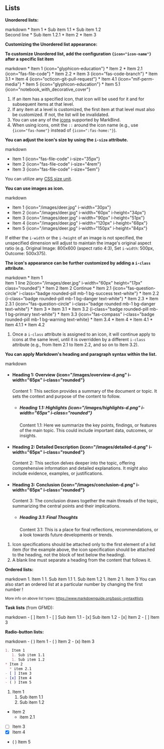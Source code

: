 ## Lists


****Unordered lists:****

<include src="codeAndOutput.md" boilerplate >
<variable name="highlightStyle">markdown</variable>
<variable name="code">
* Item 1
  * Sub item 1.1
  * Sub item 1.2<br>
    Second line
    * Sub item 1.2.1
* Item 2
* Item 3
</variable>
</include>

****Customizing the Unordered list appearance:****

**To customize Unordered list, add the configuration `{icon="icon-name"}` after a specific list item**

<include src="codeAndOutput.md" boilerplate >
<variable name="highlightStyle">markdown</variable>
<variable name="code">
* Item 1 {icon="glyphicon-education"}
* Item 2
  * Item 2.1 {icon="fas-file-code"}
  * Item 2.2
* Item 3 {icon="fas-code-branch"}
  * Item 3.1 
* Item 4 {icon="octicon-git-pull-request"}
  * Item 4.1 {icon="mif-perm-media"}
* Item 5 {icon="glyphicon-education"}
  * Item 5.1 {icon="notebook_with_decorative_cover"}
  </variable>
</include>

1. If an item has a specified icon, that icon will be used for it and for subsequent items at that level.
2. If any item at a level is customized, the first item at that level must also be customized. If not, the list will be invalidated.
3. You can use any of the [icons](../formattingContents.html#icons) supported by MarkBind.
4. When using icons, omit the `::` around the icon name (e.g., use `{icon="fas-home"}` instead of `{icon=":fas-home:"}`).

**You can adjust the icon's size by using the `i-size` attribute.**

<include src="codeAndOutput.md" boilerplate >
<variable name="highlightStyle">markdown</variable>
<variable name="code">

* Item 1 {icon="fas-file-code" i-size="35px"}
* Item 2 {icon="fas-file-code" i-size="4rem"}
* Item 3 {icon="fas-file-code" i-size="5em"}

</variable>
</include>

You can utilize any [CSS size unit](https://www.w3schools.com/cssref/css_units.php).

**You can use images as icon.**

<include src="codeAndOutput.md" boilerplate >
<variable name="highlightStyle">markdown</variable>
<variable name="code">

* Item 1 {icon="/images/deer.jpg" i-width="30px"}
* Item 2 {icon="/images/deer.jpg" i-width="60px" i-height="34px"}
* Item 3 {icon="/images/deer.jpg" i-width="90px" i-height="51px"}
* Item 4 {icon="/images/deer.jpg" i-width="120px" i-height="68px"}
* Item 5 {icon="/images/deer.jpg" i-width="150px" i-height="84px"}

</variable>
</include>

If either the `i-width` or the `i-height` of an image is not specified, the unspecified dimension will adjust to maintain the image's original aspect ratio (e.g. Original Image: 800x600 (aspect ratio 4:3), Set `i-width`: 500px, Outcome: 500x375).

**The icon's appearance can be further customized by adding a `i-class` attribute.**

<div id="main-example-markbind">

<include src="codeAndOutput.md" boilerplate >
<variable name="highlightStyle">markdown</variable>
<variable name="code">
* Item 1 <br>
  Item 1 line 2{icon="/images/deer.jpg" i-width="60px" height="17px" class="rounded"}
* Item 2
  Item 2 Continue
  * Item 2.1 {icon="fas-question-circle" i-class="badge rounded-pill mb-1 bg-success text-white"}
  * Item 2.2 {i-class="badge rounded-pill mb-1 bg-danger text-white"}
  * Item 2.3 
    * Item 2.3.1 {icon="fas-question-circle" i-class="badge rounded mb-1 bg-danger text-white"}
* Item 3
  * Item 3.1 
  * Item 3.2 {i-class="badge rounded-pill mb-1 bg-primary text-white"}
  * Item 3.3 {icon="fas-compass" i-class="badge rounded-pill mb-1 bg-warning text-white}
  * Item 3.4
* Item 4
  * Item 4.1
    * Item 4.1.1
  * Item 4.2 
</variable>
</include>

1. Once a `i-class` attribute is assigned to an icon, it will continue apply to icons at the same level, until it is overridden by a different `i-class` attribute (e.g., from Item 2.1 to Item 2.2, and so on to Item 3.2).

</div>


**You can apply Markdown's heading and paragraph syntax within the list.**

<include src="codeAndOutput.md" boilerplate >
<variable name="highlightStyle">markdown</variable>
<variable name="code">

* #### Heading 1: Overview {icon="/images/overview-d.png" i-width="65px" i-class="rounded"}
  
   Content 1: This section provides a summary of the document or topic. 
   It sets the context and purpose of the content to follow.

   * ##### Heading 1.1: Highlights {icon="/images/highlights-d.png" i-width="65px" i-class="rounded"}
  
      Content 1.1: Here we summarize the key points, findings, or features of the main topic. 
      This could include important data, outcomes, or insights.

* #### Heading 2: Detailed Description {icon="/images/detailed-d.png" i-width="65px" i-class="rounded"}
    
   Content 2: This section delves deeper into the topic, offering comprehensive information and detailed explanations.
   It might also include evidence, examples, or justifications.

* #### Heading 3: Conclusion {icon="/images/conclusion-d.png" i-width="65px" i-class="rounded"}
  
    Content 3: The conclusion draws together the main threads of the topic, 
    summarizing the central points and their implications.

   * ##### Heading 3.1: Final Thoughts
  
     Content 3.1: This is a place for final reflections, recommendations, or a look towards future developments or trends.

</variable>
</include>

1. Icon specifications should be attached only to the first element of a list item (for the example above, the icon specification should be attached to the heading, not the block of text below the heading).
2. A blank line must separate a heading from the content that follows it.

****Ordered lists:****

<include src="codeAndOutput.md" boilerplate >
<variable name="highlightStyle">markdown</variable>
<variable name="code">
1. Item 1
   1. Sub item 1.1
   1. Sub item 1.2
1. Item 2
1. Item 3
</variable>
</include>

<box type="tip" seamless>
You can also start an ordered list at a particular number by changing the
<popover>
first number
<template slot="content">
<div style="text-align: center; margin-bottom: 5px;">{{ icon_example }}</div>
<include src="codeAndOutputSeparate.md" boilerplate>
<variable name="highlightStyle">markdown</variable>
<variable name="code">
10. Item 1
   1. Sub item 1.1
   1. Sub item 1.2
1. Item 2
</variable>
<variable name="output">
10. Item 1
   1. Sub item 1.1
   1. Sub item 1.2
1. Item 2
{.ps-0 .ms-0}
</variable>
</include>
</template>
</popover>!
</box>

<small>More info on above list types: https://www.markdownguide.org/basic-syntax#lists</small>

****Task lists**** (from GFMD):

<div id="main-example-gfmd">
<include src="codeAndOutput.md" boilerplate >
<variable name="highlightStyle">markdown</variable>
<variable name="code">
- [ ] Item 1
   - [ ] Sub item 1.1
   - [x] Sub item 1.2
- [x] Item 2
- [ ] Item 3
</variable>
</include>
</div>


****Radio-button lists:****
<div id="main-example-markbind">
<include src="codeAndOutput.md" boilerplate >
<variable name="highlightStyle">markdown</variable>
<variable name="code">
- ( ) Item 1
- ( ) Item 2
- (x) Item 3
</variable>
</include>
</div>

<div id="short" class="d-none">

```markdown
1. Item 1
   1. Sub item 1.1
   1. Sub item 1.2
* Item 2
  * item 2.1
- [ ] Item 3
- [x] Item 4
- ( ) Item 5
```
</div>
<div id="examples" class="d-none">

1. Item 1
   1. Sub item 1.1
   1. Sub item 1.2
* Item 2
  * item 2.1
- [ ] Item 3
- [x] Item 4
- ( ) Item 5
</div>
